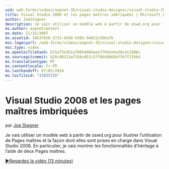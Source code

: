 ```yaml
---
uid: web-forms/videos/aspnet-35/visual-studio-designer/visual-studio-2008-and-nested-masterpages
title: Visual Studio 2008 et les pages maîtres imbriquées | Microsoft Docs
author: JoeStagner
description: Je vais utiliser un modèle web à partir de oswd.org pour illustrer l’utilisation de Pages maîtres et la façon dont elles sont prises en charge dans Visual Studio 2008. En particulier, je vais montrer th...
ms.author: aspnetcontent
ms.date: 11/15/2007
ms.assetid: 18637656-3733-4549-b365-94652c596a7b
msc.legacyurl: /web-forms/videos/aspnet-35/visual-studio-designer/visual-studio-2008-and-nested-masterpages
msc.type: video
ms.openlocfilehash: b31e75e2b1a70054964eee77941e6a30ca119d0c
ms.sourcegitcommit: b28cd0313af316c051c2ff8549865bff67f2fbb4
ms.translationtype: MT
ms.contentlocale: fr-FR
ms.lasthandoff: 07/05/2018
ms.locfileid: "37833735"
---
```

<a name="visual-studio-2008-and-nested-masterpages"></a>Visual Studio 2008 et les pages maîtres imbriquées
====================
par [Joe Stagner](https://github.com/JoeStagner)

Je vais utiliser un modèle web à partir de oswd.org pour illustrer l’utilisation de Pages maîtres et la façon dont elles sont prises en charge dans Visual Studio 2008. En particulier, je vais montrer les fonctionnalités d’héritage à l’aide de deux Pages maîtres.

[&#9654;Regardez la vidéo (13 minutes)](https://channel9.msdn.com/Blogs/ASP-NET-Site-Videos/visual-studio-2008-and-nested-masterpages)
